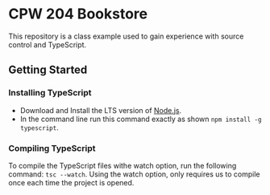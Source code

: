# CPW 204 Bookstore
This repository is a class example used to gain experience with source control and TypeScript.

## Getting Started

### Installing TypeScript
- Download and Install the LTS version of [Node.js](https://nodejs.org/).
- In the command line run this command exactly as shown `npm install -g typescript`.

### Compiling TypeScript
To compile the TypeScript files withe watch option, run the following command: `tsc --watch`. Using the watch option, only requires us to compile once each time the project is opened.